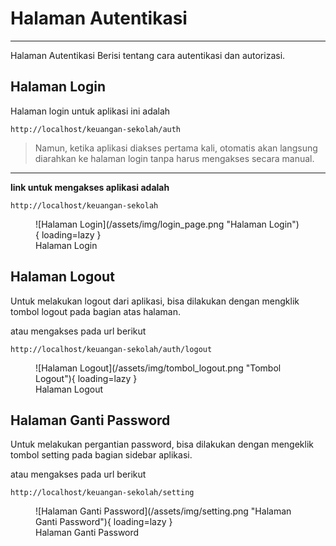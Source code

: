 # Halaman Autentikasi
---
Halaman Autentikasi Berisi tentang cara autentikasi dan autorizasi.

## Halaman Login

Halaman login untuk aplikasi ini adalah 

    http://localhost/keuangan-sekolah/auth

> Namun, ketika aplikasi diakses pertama kali, otomatis akan langsung diarahkan ke halaman login tanpa harus mengakses secara manual.

---

**link untuk mengakses aplikasi adalah** 

    http://localhost/keuangan-sekolah

<figure markdown>
  ![Halaman Login](/assets/img/login_page.png "Halaman Login"){ loading=lazy }
  <figcaption>Halaman Login</figcaption>
</figure>

## Halaman Logout

Untuk melakukan logout dari aplikasi, bisa dilakukan dengan mengklik tombol logout pada bagian atas halaman.

atau mengakses pada url berikut

    http://localhost/keuangan-sekolah/auth/logout

<figure markdown>
  ![Halaman Logout](/assets/img/tombol_logout.png "Tombol Logout"){ loading=lazy }
  <figcaption>Halaman Logout</figcaption>
</figure>

## Halaman Ganti Password

Untuk melakukan pergantian password, bisa dilakukan dengan mengeklik tombol setting pada bagian sidebar aplikasi.

atau mengakses pada url berikut

    http://localhost/keuangan-sekolah/setting

<figure markdown>
  ![Halaman Ganti Password](/assets/img/setting.png "Halaman Ganti Password"){ loading=lazy }
  <figcaption>Halaman Ganti Password</figcaption>
</figure>